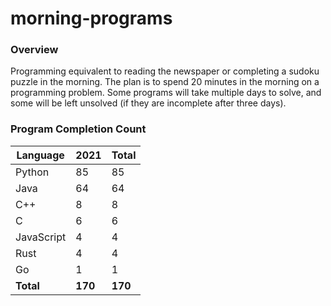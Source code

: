 # morning-programs

### Overview

Programming equivalent to reading the newspaper or completing a sudoku puzzle in the morning.  The plan is to spend 20 
minutes in the morning on a programming problem.  Some programs will take multiple days to solve, and some will be left 
unsolved (if they are incomplete after three days).

### Program Completion Count

| Language     | 2021    | Total   |
|--------------|---------|---------|
| Python       | 85      | 85      |
| Java         | 64      | 64      |
| C++          | 8       | 8       |
| C            | 6       | 6       |
| JavaScript   | 4       | 4       |
| Rust         | 4       | 4       |
| Go           | 1       | 1       |
| **Total**    | **170** | **170** |
